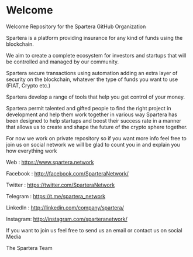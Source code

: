 # Welcome
Welcome Repository for the Spartera GitHub Organization


Spartera is a platform providing insurance for any kind of funds using the blockchain. 

We aim to create a complete ecosystem for investors and startups that will be controlled and managed by our community.

Spartera secure transactions using automation adding an extra layer of security on the blockchain, whatever the type of funds you want to use (FIAT, Crypto etc.)

Spartera develop a range of tools that help you get control of your money.

Spartera  permit talented and gifted people to find the right project in development and help them work together in various way
Spartera has been designed to help startups and boost their success rate in a manner that allows us to create and shape the future of the crypto sphere together.

For now we work on private repository so if you want more info feel free to join us on social network we will be glad to count you in and explain you how everything work

Web      : https://www.spartera.network

Facebook : http://facebook.com/SparteraNetwork/

Twitter  : https://twitter.com/SparteraNetwork

Telegram : https://t.me/spartera_network

LinkedIn : http://linkedin.com/company/spartera/

Instagram: http://instagram.com/sparteranetwork/

If you want to join us feel free to send us an email or contact us on social Media



The Spartera Team
